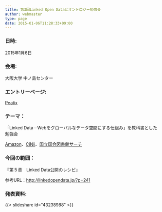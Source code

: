 ```yaml
---
title: 第3回Linked Open Dataとオントロジー勉強会
author: webmaster
type: page
date: 2015-01-06T11:28:33+09:00
---
```


### 日時:

2015年1月6日  

### 会場:

大阪大学 中ノ島センター  

### エントリーページ: 

[Peatix][1]

### テーマ：

「Linked Data－Webをグローバルなデータ空間にする仕組み」を教科書とした勉強会  

[Amazon][2]、[CiNii][3]、[国立国会図書館サーチ][4]

### 今回の範囲：

『第５章　Linked Data公開のレシピ』  

参考URL：<http://linkedopendata.jp/?p=241>

### 発表資料:

{{< slideshare id="43238988" >}}


 [1]: http://peatix.com/event/66651
 [2]: http://www.amazon.co.jp/Linked-Data-Web%E3%82%92%E3%82%B0%E3%83%AD%E3%83%BC%E3%83%90%E3%83%AB%E3%81%AA%E3%83%87%E3%83%BC%E3%82%BF%E7%A9%BA%E9%96%93%E3%81%AB%E3%81%99%E3%82%8B%E4%BB%95%E7%B5%84%E3%81%BF-%E3%83%88%E3%83%A0-%E3%83%92%E3%83%BC%E3%82%B9/dp/4764904276
 [3]: http://ci.nii.ac.jp/ncid/BB11534438
 [4]: http://iss.ndl.go.jp/books/R100000002-I024201703-00
